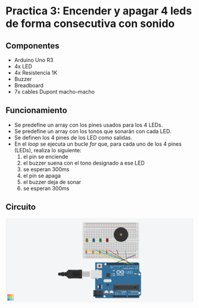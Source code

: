 # Practica 3: Encender y apagar 4 leds de forma consecutiva con sonido

## Componentes

* Arduino Uno R3
* 4x LED
* 4x Resistencia 1K
* Buzzer
* Breadboard
* 7x cables Dupont macho-macho

## Funcionamiento

* Se predefine un array con los pines usados para los 4 LEDs.
* Se predefine un array con los tonos que sonarán con cada LED.
* Se definen los 4 pines de los LED como salidas.
* En el _loop_ se ejecuta un bucle _for_ que, para cada uno de los 4 pines (LEDs), realiza lo siguiente:
	1. el pin se enciende
	2. el buzzer suena con el tono designado a ese LED
	3. se esperan 300ms
	4. el pin se apaga
	5. el buzzer deja de sonar
	6. se esperan 300ms

## Circuito

![esquema tinkercad](pr3.png)
